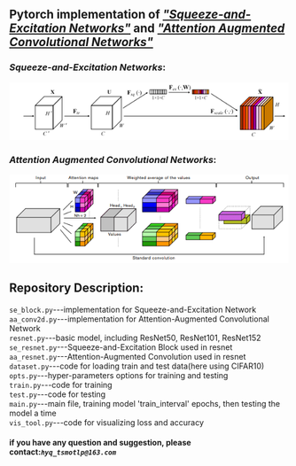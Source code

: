 ## Pytorch implementation of [*"Squeeze-and-Excitation Networks"*](https://arxiv.org/abs/1709.01507) and [*"Attention Augmented Convolutional Networks"*](https://arxiv.org/abs/1904.09925)

### *Squeeze-and-Excitation Networks*:
![*Squeeze-and-Excitation Networks*](https://github.com/tsmotlp/Attentions-on-Image/blob/master/se.png)
### *Attention Augmented Convolutional Networks*:
![*Attention Augmented Convolutional Networks*](https://github.com/tsmotlp/Attentions-on-Image/blob/master/aa.png)
## Repository Description:
`se_block.py`---implementation for Squeeze-and-Excitation Network</br>
`aa_conv2d.py`---implementation for Attention-Augmented Convolutional Network</br>
`resnet.py`---basic model, including ResNet50, ResNet101, ResNet152</br>
`se_resnet.py`---Squeeze-and-Excitation Block used in resnet</br>
`aa_resnet.py`---Attention-Augmented Convolution used in resnet</br>
`dataset.py`---code for loading train and test data(here using CIFAR10)</br>
`opts.py`---hyper-parameters options for training and testing</br>
`train.py`---code for training</br>
`test.py`---code for testing</br>
`main.py`---main file, training model 'train_interval' epochs, then testing the model a time</br>
`vis_tool.py`---code for visualizing loss and accuracy
#### if you have any question and suggestion, please contact:*`hyq_tsmotlp@163.com`*
